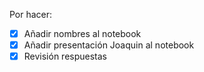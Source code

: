 Por hacer:
- [X] Añadir nombres al notebook
- [X] Añadir presentación Joaquin al notebook
- [X] Revisión respuestas